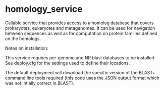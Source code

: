 # homology_service
Callable service that provides access to a homolog database that covers prokaryotes, eukaryotes and metagenomes.  It can be used for navigation between sequences as well as for computation on protein families defined on the homologs.

Notes on installation:

This service requires per-genome and NR blast databases to be installed. See deploy.cfg for
the settings used to define their locations.

The default deployment will download the specific version of the BLAST+  command line tools 
required (this code uses the JSON output format which was not intially correct in BLAST).

